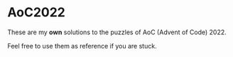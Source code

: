 # AoC2022

These are my **own** solutions to the puzzles of AoC (Advent of Code) 2022.

Feel free to use them as reference if you are stuck.
